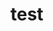 <!DOCTYPE html>
<html>
  <head>
    <meta charset="UTF-8">
    <title>title</title>
  </head>
  <body>
    
<h1>test</h1>

  
  </body>
</html>
